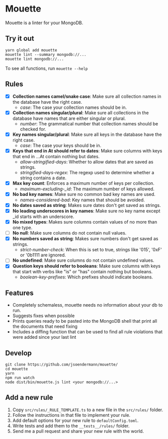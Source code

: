 # Mouette

Mouette is a linter for your MongoDB.

## Try it out

```shell
yarn global add mouette
mouette lint --summary mongodb://...
mouette lint mongodb://...
```

To see all functions, run `mouette --help`

## Rules

- [X] **Collection names camel/snake case**: Make sure all collection names in the database have the right case.
  * *case*: The case your collection names should be in.
- [X] **Collection names singular/plural**: Make sure all collections in the database have names that are either singular or plural.
  * *number*: The grammatical number that collection names should be checked for.
- [X] **Key names singular/plural**: Make sure all keys in the database have the right case.
  * *case*: The case your keys should be in.
- [X] **Keys that end in At should refer to dates**: Make sure columns with keys that end in ...At contain nothing but dates.
  * *allow-stringified-days*: Whether to allow dates that are saved as strings.
  * *stringified-days-regex*: The regexp used to determine whether a string contains a date.
- [X] **Max key count**: Enforces a maximum number of keys per collection.
  * *maximum-excluding-_id*: The maximum number of keys allowed.
- [X] **No bad key names**: Make sure no common bad key names are used.
  * *names-considered-bad*: Key names that should be avoided.
- [X] **No dates saved as string**: Makes sure dates don't get saved as strings.
- [X] **No leading underscores in key names**: Make sure no key name except _id starts with an underscore.
- [X] **No mixed types**: Makes sure columns contain values of no more than one type.
- [ ] **No null**: Make sure columns do not contain null values.
- [X] **No numbers saved as string**: Makes sure numbers don't get saved as strings.
  * *strict-number-check*: When this is set to true, strings like '015', '0xF' or '0b1111 are ignored.
- [ ] **No undefined**: Make sure columns do not contain undefined values.
- [X] **Question keys should refer to booleans**: Make sure columns with keys that start with verbs like "is" or "has" contain nothing but booleans.
  * *boolean-key-prefixes*: Which prefixes should indicate booleans.

## Features

- Completely schemaless, mouette needs no information about your db to run.
- Suggests fixes when possible
- Prints queries ready to be pasted into the MongoDB shell that print all the documents that need fixing
- Includes a diffing function that can be used to find all rule violations that were added since your last lint

## Develop

```shell
git clone https://github.com/jsoendermann/mouette/
cd mouette
yarn
npm run watch
node dist/bin/mouette.js lint <your mongodb://...>
```

## Add a new rule

1. Copy `src/rules/_RULE_TEMPLATE.ts` to a new file in the `src/rules/` folder.
2. Follow the instructions in that file to implement your rule.
3. Add default options for your new rule to `defaultConfig.toml`.
4. Write tests and add them to the `__tests__/rules/` folder.
5. Send me a pull request and share your new rule with the world.

